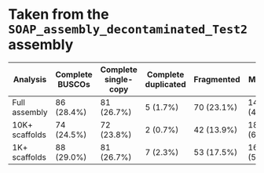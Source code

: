 # Taken from the `SOAP_assembly_decontaminated_Test2` assembly

|    Analysis    | Complete BUSCOs | Complete single-copy | Complete duplicated | Fragmented |   Missing   |
|----------------|-----------------|----------------------|---------------------|------------|-------------|
| Full assembly  |    86 (28.4%)   |      81 (26.7%)      |      5 (1.7%)       | 70 (23.1%) | 147 (48.5%) |
| 10K+ scaffolds |    74 (24.5%)   |      72 (23.8%)      |      2 (0.7%)       | 42 (13.9%) | 187 (61.6%) |
|  1K+ scaffolds |    88 (29.0%)   |      81 (26.7%)      |      7 (2.3%)       | 53 (17.5%) | 162 (53.5%) |
